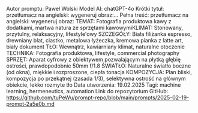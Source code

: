 Autor promptu: Paweł Wolski
Model AI: chatGPT-4o
Krótki tytuł: przetłumacz na angielski: wygeneruj obraz:...
Pełna treść: przetłumacz na angielski: wygeneruj obraz: TEMAT: Fotografia produktowa kawy z dodatkami, martwa natura ze sprzętami kawowymiKLIMAT: Stonowany, przytulny, relaksacyjny, lifestyle'owy SZCZEGÓŁY: Biała filiżanka espresso, drewniany blat, ciastko, metalowa łyżeczka, kremowa pianka z latte art, biały dokument TŁO: Wewnątrz, kawiarniany klimat, naturalne otoczenie TECHNIKA: Fotografia produktowa, lifestyle, commercial photography SPRZĘT: Aparat cyfrowy z obiektywem pozwalającym na płytką głębię ostrości, prawdopodobnie 50mm f/1.8 ŚWIATŁO: Naturalne światło boczne (od okna), miękkie i rozproszone, ciepła tonacja  KOMPOZYCJA: Plan bliski, kompozycja po przekątnej (zasada 1/3), selektywna ostrość na głównym obiekcie, lekko rozmyte tło
Data utworzenia: 19.02.2025
Tagi: machine learning, hermeneutics, automation
Link do repozytorium GitHub: https://github.com/tuPeWu/prompt-repo/blob/main/prompts/2025-02-19-prompt-2a5e0b.md

